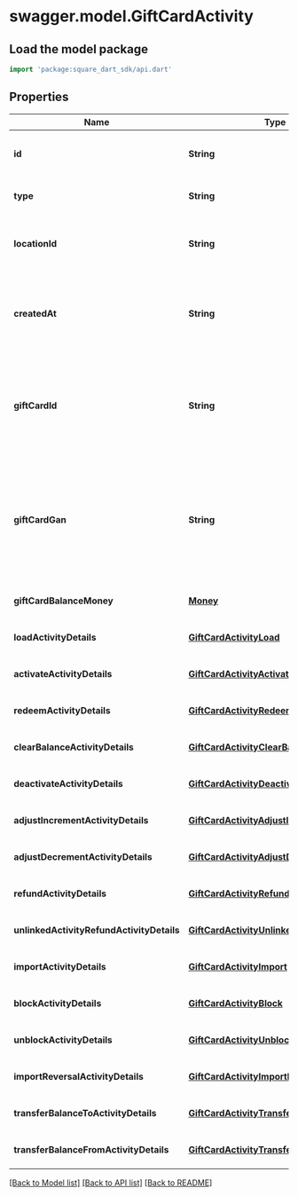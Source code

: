 # swagger.model.GiftCardActivity

## Load the model package
```dart
import 'package:square_dart_sdk/api.dart'
```

## Properties
Name | Type | Description | Notes
------------ | ------------- | ------------- | -------------
**id** | **String** | The Square-assigned ID of the gift card activity. | [optional] [default to null]
**type** | **String** | The type of gift card activity. | [default to null]
**locationId** | **String** | The ID of the [business location](https://developer.squareup.com/reference/square_2023-12-13/objects/Location) where the activity occurred. | [default to null]
**createdAt** | **String** | The timestamp when the gift card activity was created, in RFC 3339 format. | [optional] [default to null]
**giftCardId** | **String** | The gift card ID. When creating a gift card activity, &#x60;gift_card_id&#x60; is not required if  &#x60;gift_card_gan&#x60; is specified. | [optional] [default to null]
**giftCardGan** | **String** | The gift card account number (GAN). When creating a gift card activity, &#x60;gift_card_gan&#x60;  is not required if &#x60;gift_card_id&#x60; is specified. | [optional] [default to null]
**giftCardBalanceMoney** | [**Money**](Money.md) |  | [optional] [default to null]
**loadActivityDetails** | [**GiftCardActivityLoad**](GiftCardActivityLoad.md) |  | [optional] [default to null]
**activateActivityDetails** | [**GiftCardActivityActivate**](GiftCardActivityActivate.md) |  | [optional] [default to null]
**redeemActivityDetails** | [**GiftCardActivityRedeem**](GiftCardActivityRedeem.md) |  | [optional] [default to null]
**clearBalanceActivityDetails** | [**GiftCardActivityClearBalance**](GiftCardActivityClearBalance.md) |  | [optional] [default to null]
**deactivateActivityDetails** | [**GiftCardActivityDeactivate**](GiftCardActivityDeactivate.md) |  | [optional] [default to null]
**adjustIncrementActivityDetails** | [**GiftCardActivityAdjustIncrement**](GiftCardActivityAdjustIncrement.md) |  | [optional] [default to null]
**adjustDecrementActivityDetails** | [**GiftCardActivityAdjustDecrement**](GiftCardActivityAdjustDecrement.md) |  | [optional] [default to null]
**refundActivityDetails** | [**GiftCardActivityRefund**](GiftCardActivityRefund.md) |  | [optional] [default to null]
**unlinkedActivityRefundActivityDetails** | [**GiftCardActivityUnlinkedActivityRefund**](GiftCardActivityUnlinkedActivityRefund.md) |  | [optional] [default to null]
**importActivityDetails** | [**GiftCardActivityImport**](GiftCardActivityImport.md) |  | [optional] [default to null]
**blockActivityDetails** | [**GiftCardActivityBlock**](GiftCardActivityBlock.md) |  | [optional] [default to null]
**unblockActivityDetails** | [**GiftCardActivityUnblock**](GiftCardActivityUnblock.md) |  | [optional] [default to null]
**importReversalActivityDetails** | [**GiftCardActivityImportReversal**](GiftCardActivityImportReversal.md) |  | [optional] [default to null]
**transferBalanceToActivityDetails** | [**GiftCardActivityTransferBalanceTo**](GiftCardActivityTransferBalanceTo.md) |  | [optional] [default to null]
**transferBalanceFromActivityDetails** | [**GiftCardActivityTransferBalanceFrom**](GiftCardActivityTransferBalanceFrom.md) |  | [optional] [default to null]

[[Back to Model list]](../README.md#documentation-for-models) [[Back to API list]](../README.md#documentation-for-api-endpoints) [[Back to README]](../README.md)

